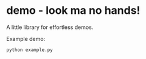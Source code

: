 # demo - look ma no hands!

A little library for effortless demos.

Example demo:
```
python example.py
```
